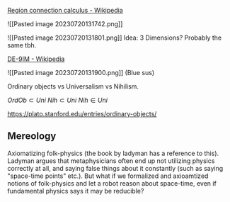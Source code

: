[Region connection calculus - Wikipedia](https://en.wikipedia.org/wiki/Region_connection_calculus)

![[Pasted image 20230720131742.png]]

![[Pasted image 20230720131801.png]]
Idea: 3 Dimensions? Probably the same tbh. 

[DE-9IM - Wikipedia](https://en.wikipedia.org/wiki/DE-9IM)

![[Pasted image 20230720131900.png]]
(Blue sus)


Ordinary objects vs Universalism vs Nihilism.

$OrdOb\subset Uni$
$Nih\subset Uni$
$Nih\in Uni$


https://plato.stanford.edu/entries/ordinary-objects/



## Mereology

Axiomatizing folk-physics (the book by ladyman has a reference to this). Ladyman argues that metaphysicians often end up not utilizing physics correctly at all, and saying false things about it constantly (such as saying "space-time points" etc.). But what if we formalized and axioamtized notions of folk-physics and let a robot reason about space-time, even if fundamental physics says it may be reducible?

